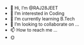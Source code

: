 - 👋 Hi, I’m @RAJ28JEET
- 👀 I’m interested in Coding
- 🌱 I’m currently learning B.Tech
- 💞️ I’m looking to collaborate on ...
- 📫 How to reach me ...
- 🌞

<!---
RAJ28JEET/RAJ28JEET is a ✨ special ✨ repository because its `README.md` (this file) appears on your GitHub profile.
You can click the Preview link to take a look at your changes.
--->
